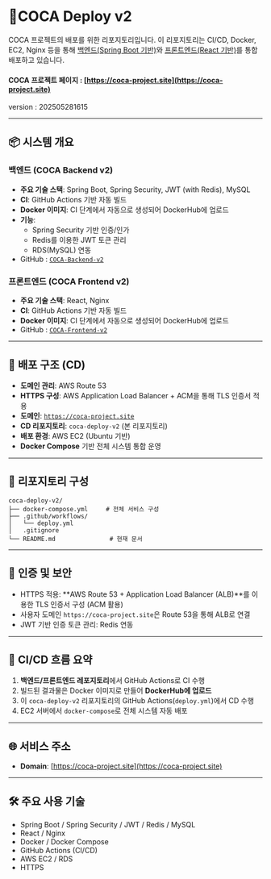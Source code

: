 # 📆COCA Deploy v2

COCA 프로젝트의 배포를 위한 리포지토리입니다. 이 리포지토리는 CI/CD, Docker, EC2, Nginx 등을 통해 [백엔드(Spring Boot 기반)](https://github.com//KRSuchan/COCA-Backend-v2/)와 [프론트엔드(React 기반)](https://github.com//KRSuchan/COCA-Frontend-v2/)를 통합 배포하고 있습니다.

#### COCA 프로젝트 페이지 : [https://coca-project.site](https://coca-project.site)

version : 202505281615

---

## 📦 시스템 개요

### 백엔드 (COCA Backend v2)

-   **주요 기술 스택**: Spring Boot, Spring Security, JWT (with Redis), MySQL
-   **CI**: GitHub Actions 기반 자동 빌드
-   **Docker 이미지**: CI 단계에서 자동으로 생성되어 DockerHub에 업로드
-   **기능**:
    -   Spring Security 기반 인증/인가
    -   Redis를 이용한 JWT 토큰 관리
    -   RDS(MySQL) 연동
-   GitHub : [`COCA-Backend-v2`](https://github.com/KRSuchan/COCA-Backend-v2)

### 프론트엔드 (COCA Frontend v2)

-   **주요 기술 스택**: React, Nginx
-   **CI**: GitHub Actions 기반 자동 빌드
-   **Docker 이미지**: CI 단계에서 자동으로 생성되어 DockerHub에 업로드
-   GitHub : [`COCA-Frontend-v2`](https://github.com//KRSuchan/COCA-Frontend-v2)

---

## 🚀 배포 구조 (CD)

-   **도메인 관리**: AWS Route 53
-   **HTTPS 구성**: AWS Application Load Balancer + ACM을 통해 TLS 인증서 적용
-   **도메인**: [`https://coca-project.site`](https://coca-project.site)
-   **CD 리포지토리**: `coca-deploy-v2` (본 리포지토리)
-   **배포 환경**: AWS EC2 (Ubuntu 기반)
-   **Docker Compose** 기반 전체 시스템 통합 운영

---

## 📁 리포지토리 구성

```
coca-deploy-v2/
├── docker-compose.yml     # 전체 서비스 구성
├── .github/workflows/
│   └── deploy.yml
│   .gitignore
└── README.md               # 현재 문서
```

---

## 🔐 인증 및 보안

-   HTTPS 적용: **AWS Route 53 + Application Load Balancer (ALB)**를 이용한 TLS 인증서 구성 (ACM 활용)
-   사용자 도메인 `https://coca-project.site`은 Route 53을 통해 ALB로 연결
-   JWT 기반 인증 토큰 관리: Redis 연동

---

## 🔄 CI/CD 흐름 요약

1. **백엔드/프론트엔드 레포지토리**에서 GitHub Actions로 CI 수행
2. 빌드된 결과물은 Docker 이미지로 만들어 **DockerHub에 업로드**
3. 이 `coca-deploy-v2` 리포지토리의 GitHub Actions(`deploy.yml`)에서 CD 수행
4. EC2 서버에서 `docker-compose`로 전체 시스템 자동 배포

---

## 🌐 서비스 주소

-   **Domain**: [https://coca-project.site](https://coca-project.site)

---

## 🛠 주요 사용 기술

-   Spring Boot / Spring Security / JWT / Redis / MySQL
-   React / Nginx
-   Docker / Docker Compose
-   GitHub Actions (CI/CD)
-   AWS EC2 / RDS
-   HTTPS
